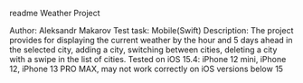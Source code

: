 readme 
Weather Project

Author: Aleksandr Makarov
Test task: Mobile(Swift)
Description: The project provides for displaying the current weather by the hour and 5 days ahead in the selected city, adding a city, switching between cities, deleting a city with a swipe in the list of cities.
Tested on iOS 15.4: iPhone 12 mini, iPhone 12, iPhone 13 PRO MAX, may not work correctly on iOS versions below 15

